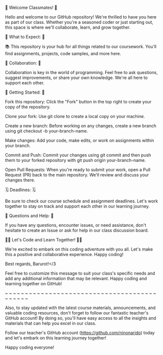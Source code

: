 👋 Welcome Classmates! 👋

Hello and welcome to our GitHub repository! We're thrilled to have you here as part of our class. Whether you're a seasoned coder or just starting out, this space is where we'll collaborate, learn, and grow together.

🚀 What to Expect: 🚀

📚 This repository is your hub for all things related to our coursework. You'll find assignments, projects, code samples, and more here.

🤝 Collaboration: 🤝

Collaboration is key in the world of programming. Feel free to ask questions, suggest improvements, or share your own knowledge. We're all here to support each other.

🔧 Getting Started: 🔧

Fork this repository: Click the "Fork" button in the top right to create your copy of the repository.

Clone your fork: Use git clone to create a local copy on your machine.

Create a new branch: Before working on any changes, create a new branch using git checkout -b your-branch-name.

Make changes: Add your code, make edits, or work on assignments within your branch.

Commit and Push: Commit your changes using git commit and then push them to your forked repository with git push origin your-branch-name.

Open Pull Requests: When you're ready to submit your work, open a Pull Request (PR) back to the main repository. We'll review and discuss your changes there.

🗓️ Deadlines: 🗓️

Be sure to check our course schedule and assignment deadlines. Let's work together to stay on track and support each other in our learning journey.

🙋 Questions and Help: 🙋

If you have any questions, encounter issues, or need assistance, don't hesitate to create an Issue or ask for help in our class discussion board.

👩‍💻 Let's Code and Learn Together! 👨‍💻

We're excited to embark on this coding adventure with you all. Let's make this a positive and collaborative experience. Happy coding!

Best regards,
Barurot!</3

Feel free to customize this message to suit your class's specific needs and add any additional information that may be relevant. Happy coding and learning together on GitHub!

~ ~ ~ ~ ~ ~ ~ ~ ~ ~ ~ ~ ~ ~ ~ ~ ~ ~ ~ ~ ~ ~ ~ ~ ~ ~ ~ ~ ~ ~ ~ ~ ~ ~ ~ ~ ~ ~ ~ ~ ~ ~ ~ ~ 

Also, to stay updated with the latest course materials, announcements, and valuable coding resources, don't forget to follow our fantastic teacher's GitHub account! By doing so, you'll have easy access to all the insights and materials that can help you excel in our class.

Follow our teacher's GitHub account (https://github.com/ninonarido)
today and let's embark on this learning journey together!

Happy coding everyone!
